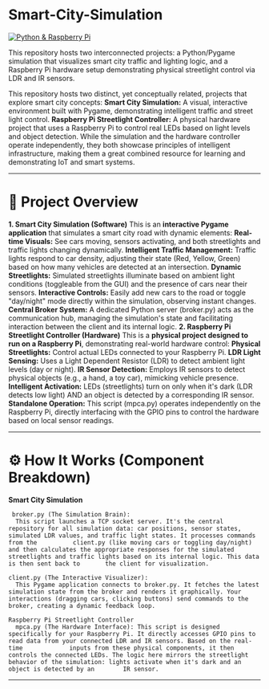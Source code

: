 # Smart-City-Simulation
[![Python & Raspberry Pi](https://skillicons.dev/icons?i=python,rpi)](https://skillicons.dev)

This repository hosts two interconnected projects: a Python/Pygame simulation that visualizes smart city traffic and lighting logic, and a Raspberry Pi hardware setup demonstrating physical streetlight control via LDR and IR sensors.

This repository hosts two distinct, yet conceptually related, projects that explore smart city concepts:
    **Smart City Simulation:** A visual, interactive environment built with Pygame, demonstrating intelligent traffic and street light control.
    **Raspberry Pi Streetlight Controller:** A physical hardware project that uses a Raspberry Pi to control real LEDs based on light levels and object detection.
While the simulation and the hardware controller operate independently, they both showcase principles of intelligent infrastructure, making them a great combined resource for learning and demonstrating IoT and smart systems.
_____________________________________________________________________________________________________________________________________________________________________________

# 🌟 Project Overview
  **1. Smart City Simulation (Software)**
          This is an **interactive Pygame application** that simulates a smart city road with dynamic elements:
          **Real-time Visuals:** See cars moving, sensors activating, and both streetlights and traffic lights changing dynamically.
          **Intelligent Traffic Management:** Traffic lights respond to car density, adjusting their state (Red, Yellow, Green) based on how many vehicles are detected at an intersection.
          **Dynamic Streetlights:** Simulated streetlights illuminate based on ambient light conditions (toggleable from the GUI) and the presence of cars near their sensors.
          **Interactive Controls:** Easily add new cars to the road or toggle "day/night" mode directly within the simulation, observing instant changes.
          **Central Broker System:** A dedicated Python server (broker.py) acts as the communication hub, managing the simulation's state and facilitating interaction between the client and its internal logic.
  **2. Raspberry Pi Streetlight Controller (Hardware)**
        This is a **physical project designed to run on a Raspberry Pi**, demonstrating real-world hardware control:
        **Physical Streetlights:** Control actual LEDs connected to your Raspberry Pi.
        **LDR Light Sensing:** Uses a Light Dependent Resistor (LDR) to detect ambient light levels (day or night).
        **IR Sensor Detection:** Employs IR sensors to detect physical objects (e.g., a hand, a toy car), mimicking vehicle presence.
        **Intelligent Activation:** LEDs (streetlights) turn on only when it's dark (LDR detects low light) AND an object is detected by a corresponding IR sensor.
        **Standalone Operation:** This script (mpca.py) operates independently on the Raspberry Pi, directly interfacing with the GPIO pins to control the hardware based on local sensor readings.

  ______________________________________________________________________________________________________________________________________________________________________________________
# ⚙️ How It Works (Component Breakdown)
   **Smart City Simulation**
   
     broker.py (The Simulation Brain):
      This script launches a TCP socket server. It's the central repository for all simulation data: car positions, sensor states, simulated LDR values, and traffic light states. It processes commands from the          client.py (like moving cars or toggling day/night) and then calculates the appropriate responses for the simulated streetlights and traffic lights based on its internal logic. This data is then sent back to       the client for visualization.
    
    client.py (The Interactive Visualizer):
      This Pygame application connects to broker.py. It fetches the latest simulation state from the broker and renders it graphically. Your interactions (dragging cars, clicking buttons) send commands to the           broker, creating a dynamic feedback loop.
    
    Raspberry Pi Streetlight Controller
      mpca.py (The Hardware Interface): This script is designed specifically for your Raspberry Pi. It directly accesses GPIO pins to read data from your connected LDR and IR sensors. Based on the real-time             inputs from these physical components, it then controls the connected LEDs. The logic here mirrors the streetlight behavior of the simulation: lights activate when it's dark and an object is detected by an        IR sensor.
    
__________________________________________________________________________________________________________________________________________________________________________________________________________________
